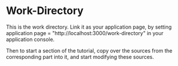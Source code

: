 # Work-Directory
This is the work directory. Link it as your application page, by setting application page = "http://localhost:3000/work-directory" in your application console.

Then to start a section of the tutorial, copy over the sources from the corresponding part into it, and start modifying these sources.
